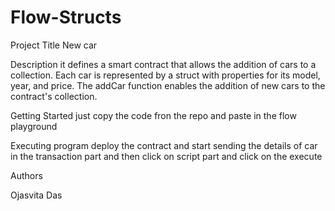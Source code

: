 # Flow-Structs
Project Title
New car

Description
it defines a smart contract that allows the addition of cars to a collection. Each car is represented by a struct with properties for its model, year, and price. The addCar function enables the addition of new cars to the contract's collection.

Getting Started
just copy the code fron the repo and paste in the flow playground

Executing program
deploy the contract and start sending the details of car in the transaction part and then click on script part and click on the execute

Authors

Ojasvita Das
